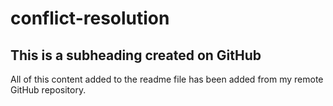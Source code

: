 # conflict-resolution

## This is a subheading created on GitHub 

All of this content added to the readme file has been added from my remote GitHub repository.
